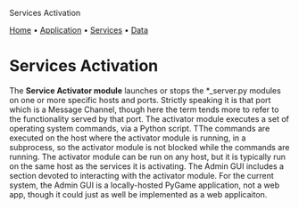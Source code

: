


Services Activation




[Home](./app_help.html) •
 [Application](./app_arch.html) •
 [Services](./svc_arch.html) •
 [Data](./data_arch.html)


# Services Activation


The **Service Activator module** launches or stops the \*\_server.py modules on one or more specific hosts and ports. Strictly speaking it is that port which is a Message Channel, though here the term tends more to refer to the functionality served by that port.
 The activator module executes a set of operating system commands, via a Python script. TThe commands are executed on the host where the activator module is running, in a subprocess, so the activator module is not blocked while the commands are running. The activator module can be run on any host, but it is typically run on the same host as the services it is activating.
 The Admin GUI includes a section devoted to interacting with the activator module. For the current system, the Admin GUI is a locally-hosted PyGame application, not a web app, though it could just as well be implemented as a web applicaiton.
   


  











